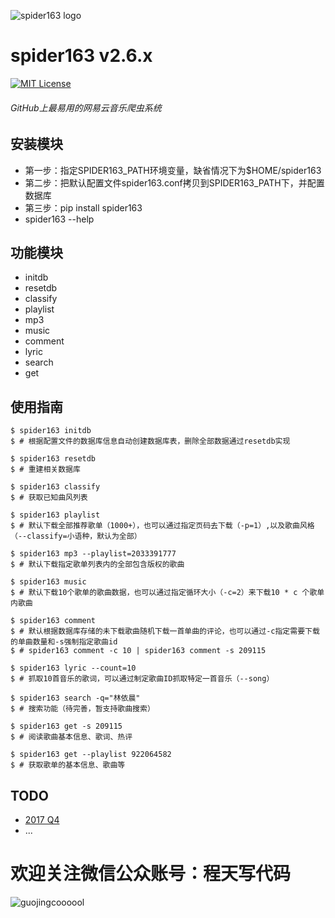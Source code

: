  ![spider163 logo](https://github.com/Chengyumeng/spider163/blob/master/logo.jpeg)
# spider163 v2.6.x
[![MIT License](http://img.shields.io/badge/license-MIT-blue.svg?style=flat-square)][license]

[license]: https://github.com/Chengyumeng/spider163/blob/master/LICENSE
###### GitHub上最易用的网易云音乐爬虫系统


## 安装模块
- 第一步：指定SPIDER163_PATH环境变量，缺省情况下为$HOME/spider163
- 第二步：把默认配置文件spider163.conf拷贝到SPIDER163_PATH下，并配置数据库
- 第三步：pip install spider163
- spider163 --help

## 功能模块
- initdb
- resetdb
- classify
- playlist
- mp3
- music
- comment
- lyric
- search
- get


## 使用指南

```console
$ spider163 initdb
$ # 根据配置文件的数据库信息自动创建数据库表，删除全部数据通过resetdb实现
```
```console
$ spider163 resetdb
$ # 重建相关数据库
```
```console
$ spider163 classify
$ # 获取已知曲风列表
```
```console
$ spider163 playlist
$ # 默认下载全部推荐歌单（1000+），也可以通过指定页码去下载（-p=1）,以及歌曲风格（--classify=小语种，默认为全部）
```
```console
$ spider163 mp3 --playlist=2033391777
$ # 默认下载指定歌单列表内的全部包含版权的歌曲
```
```console
$ spider163 music
$ # 默认下载10个歌单的歌曲数据，也可以通过指定循环大小（-c=2）来下载10 * c 个歌单内歌曲
```
```console
$ spider163 comment
$ # 默认根据数据库存储的未下载歌曲随机下载一首单曲的评论，也可以通过-c指定需要下载的单曲数量和-s强制指定歌曲id
$ # spider163 comment -c 10 | spider163 comment -s 209115
```
```console
$ spider163 lyric --count=10
$ # 抓取10首音乐的歌词，可以通过制定歌曲ID抓取特定一首音乐（--song）
```
```console
$ spider163 search -q="林依晨"
$ # 搜索功能（待完善，暂支持歌曲搜索）
```
```console
$ spider163 get -s 209115
$ # 阅读歌曲基本信息、歌词、热评
```
```console
$ spider163 get --playlist 922064582
$ # 获取歌单的基本信息、歌曲等
```


## TODO
- [2017 Q4](https://github.com/Chengyumeng/spider163/blob/master/TODO.md)
- ...

# 欢迎关注微信公众账号：程天写代码
![guojingcoooool](https://github.com/Chengyumeng/spider163/blob/master/wechat.jpeg)
